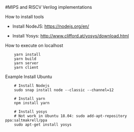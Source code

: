 #MIPS and RISCV Verilog implementations

How to install tools

- Install NodeJS: https://nodejs.org/en/

- Install Yosys: http://www.clifford.at/yosys/download.html

How to execute on localhost 

```
	yarn install
	yarn build
	yarn server
	yarn client
```

Example Install Ubuntu

```
	# Install Nodejs
	sudo snap install node --classic --channel=12
	
	# Install yarn
	npm install yarn
	
	# Install yosys
	# Not work in Ubuntu 18.04: sudo add-apt-repository ppa:saltmakrell/ppa
	sudo apt-get install yosys
```
